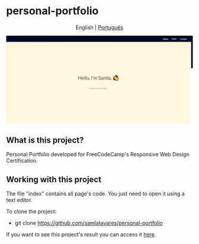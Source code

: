 # personal-portfolio
<p align="center">
	<span>English</span> | <a href="https://github.com/samlatavares/personal-portfolio/blob/master/translations/pt-br/README.md">Português</a>
</p>

<img id="image" src="images/main-page.jpg" alt="Screenshot of the page."></img>

## What is this project?
Personal Portfolio developed for FreeCodeCamp's Responsive Web Design Certification.

## Working with this project
The file "index" contains all page's code. You just need to open it using a text editor.

To clone the project:
- git clone https://github.com/samlatavares/personal-portfolio


If you want to see this project's result you can access it <a href="https://samlatavares.github.io/personal-portfolio/" target="_blank">here</a>.

